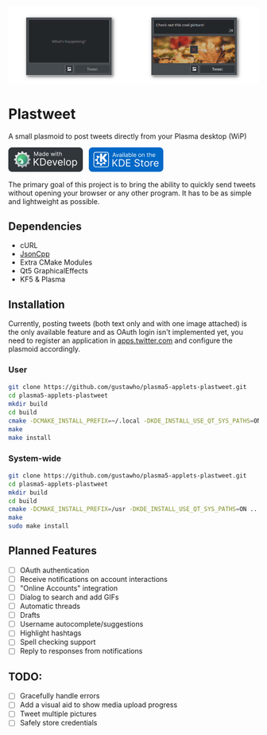![Screenshot](./img/preview.png)
# Plastweet
A small plasmoid to post tweets directly from your Plasma desktop (WiP)

<a href="https://www.kdevelop.org/" target="_blank"><img src="img/made-with-kdevelop.png" width="150"></a>
<a href="https://store.kde.org/p/1407433/" target="_blank"><img src="img/kde-store.png" width="150" style="padding-left:0.5rem;"></a>

The primary goal of this project is to bring the ability to quickly send tweets without opening your browser or any other program. It has to be as simple and lightweight as possible.

## Dependencies
* cURL
* [JsonCpp](https://github.com/open-source-parsers/jsoncpp)
* Extra CMake Modules
* Qt5 GraphicalEffects
* KF5 & Plasma

## Installation
Currently, posting tweets (both text only and with one image attached) is the only available feature and as OAuth login isn't implemented yet, you need to register an application in [apps.twitter.com](https://apps.twitter.com) and configure the plasmoid accordingly.

### User
```Bash
git clone https://github.com/gustawho/plasma5-applets-plastweet.git
cd plasma5-applets-plastweet
mkdir build
cd build
cmake -DCMAKE_INSTALL_PREFIX=~/.local -DKDE_INSTALL_USE_QT_SYS_PATHS=ON ..
make
make install
```

### System-wide
```Bash
git clone https://github.com/gustawho/plasma5-applets-plastweet.git
cd plasma5-applets-plastweet
mkdir build
cd build
cmake -DCMAKE_INSTALL_PREFIX=/usr -DKDE_INSTALL_USE_QT_SYS_PATHS=ON ..
make
sudo make install
```

## Planned Features
- [ ] OAuth authentication
- [ ] Receive notifications on account interactions
- [ ] "Online Accounts" integration
- [ ] Dialog to search and add GIFs
- [ ] Automatic threads
- [ ] Drafts
- [ ] Username autocomplete/suggestions
- [ ] Highlight hashtags
- [ ] Spell checking support
- [ ] Reply to responses from notifications

## TODO:
- [ ] Gracefully handle errors
- [ ] Add a visual aid to show media upload progress
- [ ] Tweet multiple pictures
- [ ] Safely store credentials
